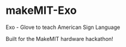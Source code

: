 makeMIT-Exo
===========

Exo - Glove to teach American Sign Language

Built for the MakeMIT hardware hackathon!
